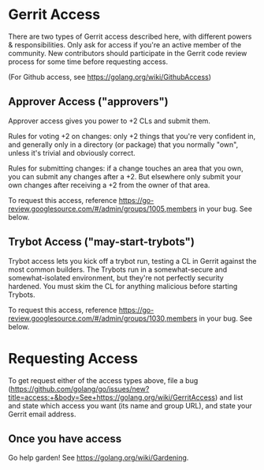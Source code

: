 # Gerrit Access

There are two types of Gerrit access described here, with different powers & responsibilities. Only ask for access if you're an active member of the community. New contributors should participate in the Gerrit code review process for some time before requesting access.

(For Github access, see https://golang.org/wiki/GithubAccess)

## Approver Access ("approvers")

Approver access gives you power to +2 CLs and submit them.

Rules for voting +2 on changes: only +2 things that you're very confident in, and generally only in a directory (or package) that you normally "own", unless it's trivial and obviously correct.

Rules for submitting changes: if a change touches an area that you own, you can submit any changes after a +2. But elsewhere only submit your own changes after receiving a +2 from the owner of that area.

To request this access, reference https://go-review.googlesource.com/#/admin/groups/1005,members in your bug. See below.

## Trybot Access ("may-start-trybots")

Trybot access lets you kick off a trybot run, testing a CL in Gerrit against the most common builders. The Trybots run in a somewhat-secure and somewhat-isolated environment, but they're not perfectly security hardened. You must skim the CL for anything malicious before starting Trybots.

To request this access, reference https://go-review.googlesource.com/#/admin/groups/1030,members in your bug. See below.

# Requesting Access

To get request either of the access types above, file a bug (https://github.com/golang/go/issues/new?title=access:+&body=See+https://golang.org/wiki/GerritAccess) and list and state which access you want (its name and group URL), and state your Gerrit email address.

## Once you have access

Go help garden! See https://golang.org/wiki/Gardening.